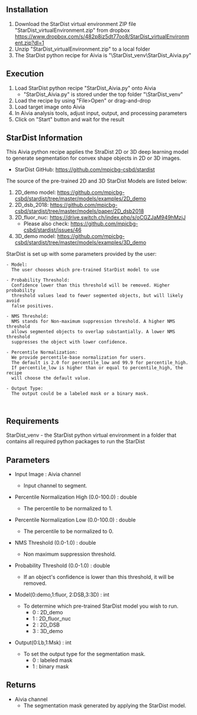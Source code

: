 
Installation
------------
1. Download the StarDist virtual environment ZIP file "StarDist_virtualEnvironment.zip" from dropbox
   https://www.dropbox.com/s/482p8iz5dt77oo8/StarDist_virtualEnvironment.zip?dl=1
2. Unzip "StarDist_virtualEnvironment.zip" to a local folder
3. The StarDist python recipe for Aivia is "\StarDist_venv\StarDist_Aivia.py"


Execution
---------
1. Load StarDist python recipe "StarDist_Aivia.py" onto Aivia
   - "StarDist_Aivia.py" is stored under the top folder "\StarDist_venv"
2. Load the recipe by using "File>Open" or drag-and-drop
3. Load target image onto Aivia
4. In Aivia analysis tools, adjust input, output, and processing parameters
5. Click on "Start" button and wait for the result


StarDist Information
--------------------
This Aivia python recipe applies the StraDist 2D or 3D deep learning model to
generate segmentation for convex shape objects in 2D or 3D images.

* StarDist GitHub: https://github.com/mpicbg-csbd/stardist

The source of the pre-trained 2D and 3D StarDist Models are listed below:

1. 2D_demo model: https://github.com/mpicbg-csbd/stardist/tree/master/models/examples/2D_demo
2. 2D_dsb_2018: https://github.com/mpicbg-csbd/stardist/tree/master/models/paper/2D_dsb2018
3. 2D_fluor_nuc: https://drive.switch.ch/index.php/s/oCGZJaM949hMzjJ
   * Please also check: https://github.com/mpicbg-csbd/stardist/issues/46
4. 3D_demo model: https://github.com/mpicbg-csbd/stardist/tree/master/models/examples/3D_demo

StarDist is set up with some parameters provided by the user:


    - Model: 
      The user chooses which pre-trained StarDist model to use
    
    - Probability Threshold:
      Confidence lower than this threshold will be removed. Higher probability
      threshold values lead to fewer segmented objects, but will likely avoid
      false positives.
    
    - NMS Threshold:
      NMS stands for Non-maximum suppression threshold. A higher NMS threshold
      allows segmented objects to overlap substantially. A lower NMS threshold
      suppresses the object with lower confidence.
    
    - Percentile Normalization:
      We provide percentile-base normalization for users.
      The default is 2.0 for percentile_low and 99.9 for percentile_high.
      If percentile_low is higher than or equal to percentile_high, the recipe
      will choose the default value.
    
    - Output Type:
      The output could be a labeled mask or a binary mask.


​	  
Requirements
------------
StarDist_venv - the StarDist python virtual environment in a folder that contains 
all required python packages to run the StarDist


Parameters
----------
* Input Image : Aivia channel
  * Input channel to segment.

* Percentile Normalization High (0.0-100.0) : double
  * The percentile to be normalized to 1.

* Percentile Normalization Low (0.0-100.0) : double
  * The percentile to be normalized to 0.

* NMS Threshold (0.0-1.0) : double
  * Non maximum suppression threshold.

* Probability Threshold (0.0-1.0) : double
  * If an object's confidence is lower than this threshold, it will be removed.

* Model(0:demo,1:fluor, 2:DSB,3:3D) : int
  * To determine which pre-trained StarDist model you wish to run.
    * 0 : 2D_demo
    * 1 : 2D_fluor_nuc
    * 2 : 2D_DSB
    * 3 : 3D_demo

* Output(0:Lb,1:Msk) : int
  * To set the output type for the segmentation mask.
    * 0 : labeled mask
    * 1 : binary mask 


Returns
-------
* Aivia channel
  * The segmentation mask generated by applying the StarDist model.